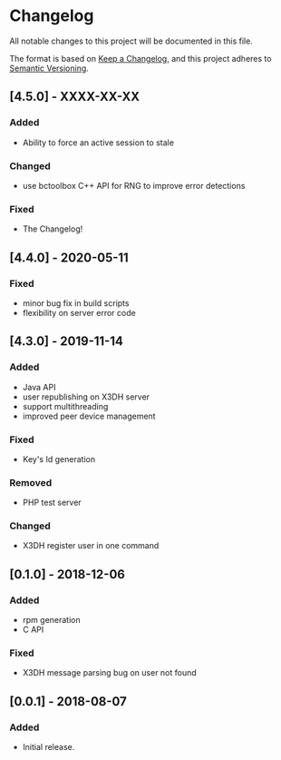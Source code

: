 # Changelog
All notable changes to this project will be documented in this file.

The format is based on [Keep a Changelog](https://keepachangelog.com/en/1.0.0/),
and this project adheres to [Semantic Versioning](https://semver.org/spec/v2.0.0.html).

## [4.5.0] - XXXX-XX-XX
### Added
- Ability to force an active session to stale
### Changed
- use bctoolbox C++ API for RNG to improve error detections
### Fixed
- The Changelog!

## [4.4.0] - 2020-05-11
### Fixed
- minor bug fix in build scripts
- flexibility on server error code

## [4.3.0] - 2019-11-14
### Added
- Java API
- user republishing on X3DH server
- support multithreading
- improved peer device management

### Fixed
- Key's Id generation

### Removed
- PHP test server

### Changed
- X3DH register user in one command


## [0.1.0] - 2018-12-06
### Added
- rpm generation
- C API

### Fixed
- X3DH message parsing bug on user not found

## [0.0.1] - 2018-08-07
### Added
- Initial release.





